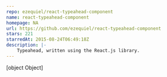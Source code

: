 ```yaml
---
repo: ezequiel/react-typeahead-component
name: react-typeahead-component
homepage: NA
url: https://github.com/ezequiel/react-typeahead-component
stars: 221
starredAt: 2015-08-24T06:49:18Z
description: |-
    Typeahead, written using the React.js library.
---
```


[object Object]
